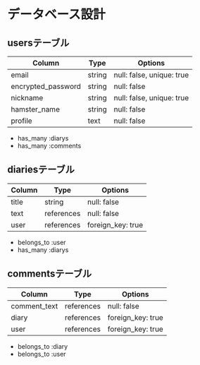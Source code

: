 # データベース設計

## usersテーブル
| Column             | Type   | Options                   |
| ------------------ | ------ | ------------------------- |
| email              | string | null: false, unique: true |
| encrypted_password | string | null: false               |
| nickname           | string | null: false, unique: true |
| hamster_name       | string | null: false               |
| profile            | text   | null: false               |
    
- has_many :diarys
- has_many :comments

## diariesテーブル
| Column | Type       | Options           |
| ------ | ---------- | ----------------- |
| title  | string     | null: false       |
| text   | references | null: false       |
| user   | references | foreign_key: true |

- belongs_to :user
- has_many :diarys

## commentsテーブル
| Column       | Type       | Options           |
| ------------ | ---------- | ------------------|
| comment_text | references | null: false       |
| diary        | references | foreign_key: true |
| user         | references | foreign_key: true |

- belongs_to :diary
- belongs_to :user




